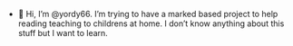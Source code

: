- 👋 Hi, I’m @yordy66. I’m trying to have a marked based project to help reading teaching to childrens at home. 
I don’t know anything about this stuff but I want to learn.
